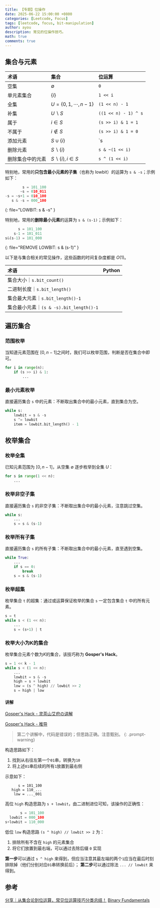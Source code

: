 ```yaml
---
title: 【专题】位操作
date: 2025-06-22 15:00:00 +0800
categories: [Leetcode, Focus]
tags: [leetcode, focus, bit-manipulation]
author: ayou
description: 常见的位操作技巧。
math: true
comments: true
---
```


## 集合与元素

|术语|集合|位运算|
|:--|:--|:-----|
|空集|$\emptyset$|`0`|
|单元素集合|$\{i\}$|`1 << i`|
|全集|$U = \{0, 1, \cdots, n-1\}$|`(1 << n) - 1`|
|补集|$U \backslash S$|`((1 << n) - 1) ^ s`|
|属于|$i\in S$|`(s >> i) & 1 = 1`|
|不属于|$i\not\in S$|`(s >> i) & 1 = 0`|
|添加元素|$S\cup \{i\}$|`s | (1 << i)`|
|删除元素|$S \backslash \{i\}$|`s & ~(1 << i)`|
|删除集合中的元素|$S \backslash \{i\}, i \in S$|`s ^ (1 << i)`|


特别地，常用的**只包含最小元素的子集**（也称为 lowbit）的运算为 `s & -s`；示例如下：
```python
        s = 101_100
       ~s = 010_011
-s = ~s+1 = 010_100
   s & -s = 000_100
```
{: file="LOWBIT: s & -s" }

特别地，常用的**删除最小元素**的运算为 `s & (s-1)`；示例如下：
```python
      s = 101_100
    s-1 = 101_011
s&(s-1) = 101_000
```
{: file="REMOVE LOWBIT: s & (s-1)" }

以下是与集合相关的常见操作，这些函数的时间复杂度都是 $O(1)$。

|术语|Python|
|:--|:-----|
|集合大小｜`s.bit_count()`|
|二进制长度｜`s.bit_length()`|
|集合最大元素｜`s.bit_length()-1`|
|集合最小元素｜`(s & -s).bit_length()-1`|

## 遍历集合
### 范围枚举
当知道元素范围在 $[0, n-1]$之间时，我们可以枚举范围，判断是否在集合中即可。
```python
for i in range(n):
    if (s >> i) & 1:
        ...
```

### 最小元素枚举
直接遍历集合 `s` 中的元素：不断取出集合中的最小元素，直到集合为空。
```python
while s:
    lowbit = s & -s
    s ^= lowbit
    item = lowbit.bit_length() - 1
```

## 枚举集合
### 枚举全集
已知元素范围为 $[0, n-1]$，从空集 $\emptyset$ 逐步枚举到全集 $U$：
```python
for s in range(1 << n):
    ...
```

### 枚举非空子集
直接遍历集合 `s` 的非空子集：不断取出集合中的最小元素，注意跳过空集。
```python
while s:
    ...
    s = s & (s-1)
```

### 枚举所有子集
直接遍历集合 `s` 的所有子集：不断取出集合中的最小元素，直至遇到空集。
```python
while True:
    ...
    if s == 0:
        break
    s = s & (s-1)
```

### 枚举超集
枚举集合 `t` 的超集：通过或运算保证枚举的集合 `s` 一定包含集合 `t` 中的所有元素。
```python
s = t
while s < (1 << n):
    ...
    s = (s+1) | t
```

### 枚举大小为K的集合
枚举集合元素个数为$K$的集合，该技巧称为 **Gosper's Hack**。
```python
s = 1 << k - 1
while s < (1 << n):
    ...
    lowbit = s & -s
    high = s + lowbit
    low = (s ^ high) // lowbit >> 2
    s = high | low
```

#### 讲解
[Gosper's Hack - 灵茶山艾府の讲解](https://www.bilibili.com/video/BV1na41137jv/)

[Gosper's Hack - 推导](https://zhuanlan.zhihu.com/p/360512296)

> 第二个讲解中，代码是错误的；但思路正确。注意甄别。
{: .prompt-warning}

构造思路如下：
1. 找到从右往左第一个`01`串，转换为`10`
2. 将上述`01`串后续的所有`1`放置到最右侧

示意如下：
```
      s = 101_100
   high = 110_...
    low = ..._001
```

高位 `high` 构造思路为 `s + lowbit`，由二进制进位可知，该操作的正确性：
```python
       s = 101_100
  lowbit = 000_100
s+lowbit = 110_000
```

低位 `low` 构造思路 `(s ^ high) // lowbit >> 2` 为：
1. 排除所有不含在 `high` 的元素集合
2. 将它们放置到最右端，可以通过去除后缀 `0` 实现

**第一步**可以通过 `s ^ high` 来得到，但应当注意其最左端的两个`1`应当在最后时刻排除掉（他们分别对应`01`串转换前后）；
**第二步**可以通过除法 `... // lowbit` 来得到。


## 参考
[分享｜从集合论到位运算，常见位运算技巧分类总结！](https://leetcode.cn/discuss/post/3571304/cong-ji-he-lun-dao-wei-yun-suan-chang-ji-enve/)
[Binary Fundamentals](https://terathon.com/binary_fund.pdf)
